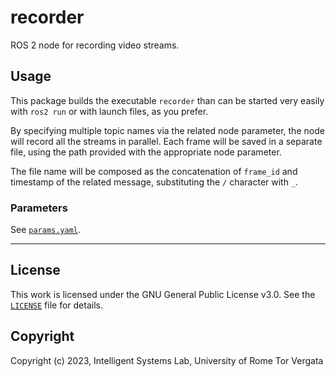# recorder

ROS 2 node for recording video streams.

## Usage

This package builds the executable `recorder` than can be started very easily with `ros2 run` or with launch files, as you prefer.

By specifying multiple topic names via the related node parameter, the node will record all the streams in parallel. Each frame will be saved in a separate file, using the path provided with the appropriate node parameter.

The file name will be composed as the concatenation of `frame_id` and timestamp of the related message, substituting the `/` character with `_`.

### Parameters

See [`params.yaml`](src/params.yaml).

---

## License

This work is licensed under the GNU General Public License v3.0. See the [`LICENSE`](LICENSE) file for details.

## Copyright

Copyright (c) 2023, Intelligent Systems Lab, University of Rome Tor Vergata

